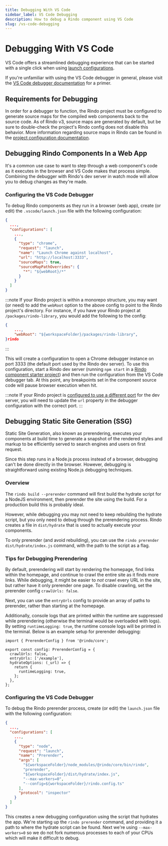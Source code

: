 ```yaml
---
title: Debugging With VS Code
sidebar_label: VS Code Debugging
description: How to debug a Rindo component using VS Code
slug: /vs-code-debugging
---
```


# Debugging With VS Code

VS Code offers a streamlined debugging experience that can be started with a single click when using [launch configurations](https://code.visualstudio.com/docs/editor/debugging#_launch-configurations).

If you're unfamiliar with using the VS Code debugger in general, please visit the [VS Code debugger documentation](https://code.visualstudio.com/docs/editor/debugging) for a primer.

## Requirements for Debugging

In order for a debugger to function, the Rindo project must be configured to generate source maps for the compiled web components back to the source code. As of Rindo v3, source maps are generated by default, but be sure to double-check the project's Rindo config does not disable this behavior. More information regarding source maps in Rindo can be found in the [project configuration documentation](../config/01-overview.md#sourcemap).

## Debugging Rindo Components In a Web App

It's a common use case to want to step through a web component's code as it executes in the browser and VS Code makes that process simple. Combining the debugger with Rindo's dev server in watch mode will allow you to debug changes as they're made.

### Configuring the VS Code Debugger

To debug Rindo components as they run in a browser (web app), create (or edit) the `.vscode/launch.json` file with the following configuration:

```json title=".vscode/launch.json"
{
  ...,
  "configurations": [
    ...,
    {
      "type": "chrome",
      "request": "launch",
      "name": "Launch Chrome against localhost",
      "url": "http://localhost:3333",
      "sourceMaps": true,
      "sourceMapPathOverrides": {
        "*": "${webRoot}/*"
      }
    }
  ]
}
```

:::note
If your Rindo project is within a monorepo structure, you may want (or need) to add the `webRoot` option to the above config to point to the Rindo project's directory. For instance, if you have your Rindo project at `/packages/rindo-library`, you would add the following to the config:

```json
{
    ...,
    "webRoot": "${workspaceFolder}/packages/rindo-library",
}rindo
```

:::

This will create a configuration to open a Chrome debugger instance on port 3333 (the default port used by the Rindo dev server). To use this configuration, start a Rindo dev server (running `npm start` in a [Rindo component starter project](https://rindojs.web.app/docs/getting-started)) and then run the configuration from the VS Code debugger tab. At this point, any breakpoints set in the component source code will pause browser execution when hit.

:::note
If your Rindo project is [configured to use a different port](https://rindojs.web.app/docs/dev-server#dev-server-config) for the dev server, you will need to update the `url` property in the debugger configuration with the correct port.
:::

## Debugging Static Site Generation (SSG)

Static Site Generation, also known as prerendering, executes your components at build time to generate a snapshot of the rendered styles and markup to be efficiently served to search engines and users on first request.

Since this step runs in a Node.js process instead of a browser, debugging can't be done directly in the browser. However, debugging is straightforward using existing Node.js debugging techniques.

### Overview

The `rindo build --prerender` command will first build the hydrate script for a NodeJS environment, then prerender the site using the build. For a production build this is probably ideal.

However, while debugging you may not need to keep rebuilding the hydrate script, but you only need to debug through the prerendering process. Rindo creates a file in `dist/hydrate` that is used to actually execute your components.

To only prerender (and avoid rebuilding), you can use the `rindo prerender dist/hydrate/index.js` command, with the path to the script as a flag.

### Tips for Debugging Prerendering

By default, prerendering will start by rendering the homepage, find links within the homepage, and continue to crawl the entire site as it finds more links. While debugging, it might be easier to _not_ crawl every URL in the site, but rather have it only prerender one page. To disable crawling, set the prerender config `crawlUrls: false`.

Next, you can use the `entryUrls` config to provide an array of paths to prerender, rather than starting at the homepage.

Additionally, console logs that are printed within the runtime are suppressed while prerendering (otherwise the terminal would be overloaded with logs). By setting `runtimeLogging: true`, the runtime console logs will be printed in the terminal. Below is an example setup for prerender debugging:

```tsx title="prerender.config.ts"
import { PrerenderConfig } from '@rindo/core';

export const config: PrerenderConfig = {
  crawlUrls: false,
  entryUrls: ['/example'],
  hydrateOptions: (_url) => {
    return {
      runtimeLogging: true,
    };
  },
};
```

### Configuring the VS Code Debugger

To debug the Rindo prerender process, create (or edit) the `launch.json` file with the following configuration:

```json title="launch.json"
{
  ...,
  "configurations": [
    ...,
    {
      "type": "node",
      "request": "launch",
      "name": "Prerender",
      "args": [
        "${workspaceFolder}/node_modules/@rindo/core/bin/rindo",
        "prerender",
        "${workspaceFolder}/dist/hydrate/index.js",
        "--max-workers=0",
        "--config=${workspaceFolder}/rindo.config.ts"
      ],
      "protocol": "inspector"
    }
  ]
}
```

This creates a new debugging configuration using the script that hydrates the app. We're starting up the `rindo prerender` command, and providing it a path to where
the hydrate script can be found. Next we're using `--max-workers=0` so we do not fork numerous processes to each of your CPUs which will make it difficult to debug.
